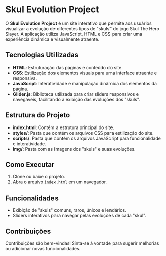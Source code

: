 # Skul Evolution Project

O **Skul Evolution Project** é um site interativo que permite aos usuários visualizar a evolução de diferentes tipos de "skuls" do jogo Skul The Hero Slayer. A aplicação utiliza JavaScript, HTML e CSS para criar uma experiência dinâmica e visualmente atraente.

## Tecnologias Utilizadas

- **HTML**: Estruturação das páginas e conteúdo do site.
- **CSS**: Estilização dos elementos visuais para uma interface atraente e responsiva.
- **JavaScript**: Interatividade e manipulação dinâmica dos elementos da página.
- **Glider.js**: Biblioteca utilizada para criar sliders responsivos e navegáveis, facilitando a exibição das evoluções dos "skuls".

## Estrutura do Projeto

- **index.html**: Contém a estrutura principal do site.
- **styles/**: Pasta que contém os arquivos CSS para estilização do site.
- **scripts/**: Pasta que contém os arquivos JavaScript para funcionalidade e interatividade.
- **img/**: Pasta com as imagens dos "skuls" e suas evoluções.

## Como Executar

1. Clone ou baixe o projeto.
2. Abra o arquivo `index.html` em um navegador.

## Funcionalidades

- Exibição de "skuls" comuns, raros, únicos e lendários.
- Sliders interativos para navegar pelas evoluções de cada "skul".

## Contribuições

Contribuições são bem-vindas! Sinta-se à vontade para sugerir melhorias ou adicionar novas funcionalidades.
